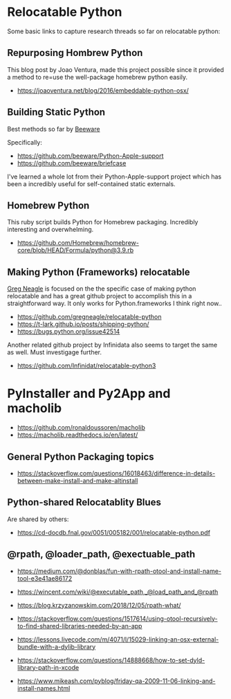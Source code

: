 # Relocatable Python

Some basic links to capture research threads so far on relocatable python:

## Repurposing Hombrew Python

This blog post by Joao Ventura, made this project possible since it provided a method to re=use the well-package homebrew python easily.

- https://joaoventura.net/blog/2016/embeddable-python-osx/

## Building Static Python

Best methods so far by [Beeware](https://github.com/beeware)

Specifically:

- https://github.com/beeware/Python-Apple-support
- https://github.com/beeware/briefcase

I've learned a whole lot from their Python-Apple-support project which has been a incredibly useful for self-contained static externals.

## Homebrew Python

This ruby script builds Python for Homebrew packaging. Incredibly interesting and overwhelming.

- https://github.com/Homebrew/homebrew-core/blob/HEAD/Formula/python@3.9.rb

## Making Python (Frameworks) relocatable

[Greg Neagle](https://github.com/gregneagle) is focused on the the specific case of making python relocatable and has a great github project to accomplish this in a straightforward way. It only works for Python.frameworks I think right now..

- https://github.com/gregneagle/relocatable-python
- https://t-lark.github.io/posts/shipping-python/
- https://bugs.python.org/issue42514

Another related github project by Infinidata also seems to target the same as well. Must investigage further.

- https://github.com/Infinidat/relocatable-python3


# PyInstaller and Py2App and macholib

- https://github.com/ronaldoussoren/macholib
- https://macholib.readthedocs.io/en/latest/


## General Python Packaging topics

- https://stackoverflow.com/questions/16018463/difference-in-details-between-make-install-and-make-altinstall

## Python-shared Relocatablity Blues

Are shared by others:

- https://cd-docdb.fnal.gov/0051/005182/001/relocatable-python.pdf

## @rpath, @loader_path, @exectuable_path

- https://medium.com/@donblas/fun-with-rpath-otool-and-install-name-tool-e3e41ae86172
- https://wincent.com/wiki/@executable_path,_@load_path_and_@rpath
- https://blog.krzyzanowskim.com/2018/12/05/rpath-what/

- https://stackoverflow.com/questions/1517614/using-otool-recursively-to-find-shared-libraries-needed-by-an-app

- https://lessons.livecode.com/m/4071/l/15029-linking-an-osx-external-bundle-with-a-dylib-library

- https://stackoverflow.com/questions/14888668/how-to-set-dyld-library-path-in-xcode

- https://www.mikeash.com/pyblog/friday-qa-2009-11-06-linking-and-install-names.html
